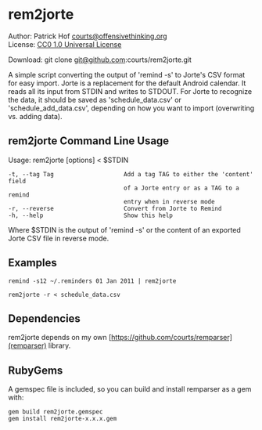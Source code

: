 rem2jorte
=========

Author:      Patrick Hof <courts@offensivethinking.org>  
License:     [CC0 1.0 Universal License](http://creativecommons.org/publicdomain/zero/1.0/legalcode)

Download:    git clone git@github.com:courts/rem2jorte.git  

A simple script converting the output of 'remind -s' to Jorte's CSV format for
easy import. Jorte is a replacement for the default Android calendar. It reads
all its input from STDIN and writes to STDOUT. For Jorte to recognize the
data, it should be saved as 'schedule\_data.csv' or 'schedule\_add\_data.csv',
depending on how you want to import (overwriting vs. adding data).


rem2jorte Command Line Usage
----------------------------

Usage: rem2jorte [options] < $STDIN

    -t, --tag Tag                    Add a tag TAG to either the 'content' field
                                     of a Jorte entry or as a TAG to a remind
                                     entry when in reverse mode
    -r, --reverse                    Convert from Jorte to Remind
    -h, --help                       Show this help


Where $STDIN is the output of 'remind -s' or the content of an exported Jorte
CSV file in reverse mode.


Examples
--------

    remind -s12 ~/.reminders 01 Jan 2011 | rem2jorte

    rem2jorte -r < schedule_data.csv


Dependencies
------------

rem2jorte depends on my own [https://github.com/courts/remparser](remparser)
library.


RubyGems
--------

A gemspec file is included, so you can build and install remparser as a gem with:

    gem build rem2jorte.gemspec
    gem install rem2jorte-x.x.x.gem
